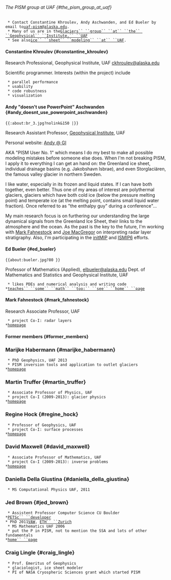###### The PISM group at UAF {#the_pism_group_at_uaf}

`  * Contact Constantine Khroulev, Andy Aschwanden, and Ed Bueler by email to `[`uaf-pism@alaska.edu`](uaf-pism@alaska.edu)`.`\
`  * Many of us are in the `[`Glaciers`` ``group`` ``at`` ``the`` ``Geophysical`` ``Institute,`` ``UAF`](http://glaciers.gi.alaska.edu/)\
`  * See also `[`ice`` ``sheet`` ``modeling`` ``at`` ``UAF`](http://www.gi.alaska.edu/snowice/glaciers/iceflow/)`.`

#### Constantine Khroulev {#constantine_khroulev}

Research Professional, Geophysical Institute, UAF
[ckhroulev\@alaska.edu](ckhroulev@alaska.edu)

Scientific programmer. Interests (within the project) include

` * parallel performance`\
` * usability`\
` * code robustness`\
` * visualization`

#### Andy \"doesn\'t use PowerPoint\" Aschwanden {#andy_doesnt_use_powerpoint_aschwanden}

```{=mediawiki}
{{:about:br_3.jpg?nolink&150 |}}
```
Research Assistant Professor, [Geophysical
Institute](http://www.gi.alaska.edu), UAF

Personal website: [Andy @
GI](http://glaciers.gi.alaska.edu/people/aschwanden)

AKA \"PISM User No. 1\" which means I do my best to make all possible
modeling mistakes before someone else does. When I\'m not breaking PISM,
I apply it to everything I can get an hand on: the Greenland ice sheet,
individual drainage basins (e.g. Jakobshavn Isbrae), and even
Storglaciären, the famous valley glacier in northern Sweden.

I like water, especially in its frozen and liquid states. If I can have
both together, even better. Thus one of my areas of interest are
polythermal glaciers, glaciers which have both cold ice (below the
pressure melting point) and temperate ice (at the melting point,
contains small liquid water fraction). Once referred to as \"the
enthalpy guy\" during a conference\"\...

My main research focus is on furthering our understanding the large
dynamical signals from the Greenland Ice Sheet, their links to the
atmosphere and the ocean. As the past is the key to the future, I\'m
working with [Mark
Fahnestock](http://glaciers.gi.alaska.edu/people/fahnestock)
and [Joe
MacGregor](http://science.gsfc.nasa.gov/sed/bio/joseph.a.macgregor)
on interpreting radar layer stratigraphy. Also, I\'m participating in
the
[initMIP](http://www.climate-cryosphere.org/wiki/index.php?title=InitMIP)
and
[ISMIP6](http://www.climate-cryosphere.org/activities/targeted/ismip6)
efforts.

#### Ed Bueler {#ed_bueler}

```{=mediawiki}
{{about:bueler.jpg?80 }}
```
Professor of Mathematics (Applied),
[elbueler\@alaska.edu](elbueler@alaska.edu) Dept. of
Mathematics and Statistics and Geophysical Institute, UAF

` * likes PDEs and numerical analysis and writing code`\
` * `[`teaches`` ``some`` ``math`` ``too:`` ``see`` ``home`` ``page`](http://bueler.github.io/)` `

#### Mark Fahnestock {#mark_fahnestock}

Research Associate Professor, UAF

` * project Co-I: radar layers`\
` * `[`homepage`](http://glaciers.gi.alaska.edu/people/fahnestock)

#### Former members {#former_members}

### Marijke Habermann {#marijke_habermann}

` * PhD Geophysics, UAF 2013`\
` * PISM inversion tools and application to outlet glaciers`\
` * `[`homepage`](http://glaciers.gi.alaska.edu/people/habermann)

### Martin Truffer {#martin_truffer}

` * Associate Professor of Physics, UAF`\
` * project Co-I (2009-2013): glacier physics`\
` * `[`homepage`](http://www.gi.alaska.edu/~truffer/)

### Regine Hock {#regine_hock}

` * Professor of Geophysics, UAF`\
` * project Co-I: surface processes`\
` * `[`homepage`](http://www.gi.alaska.edu/%7Eregine/)

### David Maxwell {#david_maxwell}

` * Associate Professor of Mathematics, UAF`\
` * project Co-I (2009-2013): inverse problems`\
` * `[`homepage`](http://www.dms.uaf.edu/%7Emaxwell)

### Daniella Della Giustina {#daniella_della_giustina}

` * MS Computational Physics UAF, 2011`

### Jed Brown {#jed_brown}

` * Assistent Professor Computer Science CU Boulder`\
` * `[`PETSc`` ``developer`](http://www.mcs.anl.gov/petsc/)\
` * PhD 2011 `[`VAW`](http://www.vaw.ethz.ch/)`, `[`ETH`` ``Zurich`](http://www.ethz.ch/)\
` * MS Mathematics UAF 2006`\
` * put the P in PISM, not to mention the SSA and lots of other fundamentals`\
` * `[`home`` ``page`](https://jedbrown.org/)

### Craig Lingle {#craig_lingle}

` * Prof. Emeritus of Geophysics`\
` * glaciologist, ice sheet modeler`\
` * PI of NASA Cryospheric Sciences grant which started PISM`

